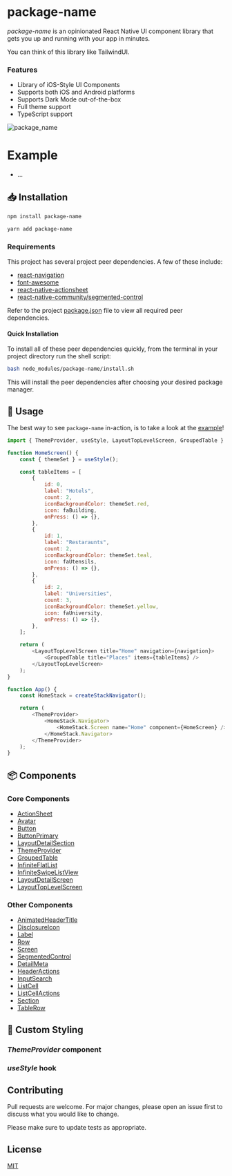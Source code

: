 # package-name

_package-name_ is an opinionated React Native UI component library that gets you up and running with your app in minutes.

You can think of this library like TailwindUI.

### Features

- Library of iOS-Style UI Components
- Supports both iOS and Android platforms
- Supports Dark Mode out-of-the-box
- Full theme support
- TypeScript support

![package_name](https://media4.giphy.com/media/vG6Kknk22tCBa25kcM/giphy.gif)

# Example

- ...

## 📥 Installation

```bash
npm install package-name
```

```bash
yarn add package-name
```

### Requirements


This project has several project peer dependencies. A few of these include:

- [react-navigation]()
- [font-awesome]()
- [react-native-actionsheet]()
- [react-native-community/segmented-control]()

Refer to the project [package.json]() file to view all required peer dependencies. 

#### Quick Installation

To install all of these peer dependencies quickly, from the terminal in your project directory run the shell script:

```sh
bash node_modules/package-name/install.sh
```

This will install the peer dependencies after choosing your desired package manager.

## 🔨 Usage

The best way to see `package-name` in-action, is to take a look at the [example]()!

```javascript
import { ThemeProvider, useStyle, LayoutTopLevelScreen, GroupedTable } from "react-native-ios-ui";

function HomeScreen() {
    const { themeSet } = useStyle();

    const tableItems = [
        {
            id: 0,
            label: "Hotels",
            count: 2,
            iconBackgroundColor: themeSet.red,
            icon: faBuilding,
            onPress: () => {},
        },
        {
            id: 1,
            label: "Restaraunts",
            count: 2,
            iconBackgroundColor: themeSet.teal,
            icon: faUtensils,
            onPress: () => {},
        },
        {
            id: 2,
            label: "Universities",
            count: 3,
            iconBackgroundColor: themeSet.yellow,
            icon: faUniversity,
            onPress: () => {},
        },
    ];

    return (
        <LayoutTopLevelScreen title="Home" navigation={navigation}>
            <GroupedTable title="Places" items={tableItems} />
        </LayoutTopLevelScreen>
    );
}

function App() {
    const HomeStack = createStackNavigator();

    return (
        <ThemeProvider>
            <HomeStack.Navigator>
                <HomeStack.Screen name="Home" component={HomeScreen} />
            </HomeStack.Navigator>
        </ThemeProvider>
    );
}

```

## 📦 Components

### Core Components

- [ActionSheet](src/components/Atoms/ActionSheet/index.md)
- [Avatar](/src/components/Atoms/Avatar/index.md)
- [Button](src/components/Atoms/Button/index.md)
- [ButtonPrimary](src/components/Atoms/ButtonPrimary/index.md)
- [LayoutDetailSection](src/components/Organisms/LayoutDetailSection/index.md)
- [ThemeProvider](src/components/Atoms/ThemeProvider/index.md)
- [GroupedTable](src/components/Organisms/GroupedTable/index.md)
- [InfiniteFlatList](src/components/Organisms/InfiniteFlatList/index.md)
- [InfiniteSwipeListView](src/components/Organisms/InfiniteSwipeListView/index.md)
- [LayoutDetailScreen](src/components/Organisms/LayoutDetailScreen/index.md)
- [LayoutTopLevelScreen](src/components/Organisms/LayoutTopLevelScreen/index.md)

### Other Components

- [AnimatedHeaderTitle](src/components/Atoms/ActionSheet/index.md)
- [DisclosureIcon](src/components/Atoms/DisclosureIcon/index.md)
- [Label](src/components/Atoms/Label/index.md)
- [Row](src/components/Atoms/Row/index.md)
- [Screen](src/components/Atoms/Screen/index.md)
- [SegmentedControl](src/components/Atoms/SegmentedControl/index.md)
- [DetailMeta](src/components/Molecules/DetailMeta/index.md)
- [HeaderActions](src/components/Molecules/HeaderActions/index.md)
- [InputSearch](src/components/Molecules/InputSearch/index.md)
- [ListCell](src/components/Molecules/ListCell/index.md)
- [ListCellActions](src/components/Molecules/ListCellActions/index.md)
- [Section](src/components/Molecules/Section/index.md)
- [TableRow](src/components/Molecules/TableRow/index.md)

## 🎨 Custom Styling

### _ThemeProvider_ component

### _useStyle_ hook

## Contributing
Pull requests are welcome. For major changes, please open an issue first to discuss what you would like to change.

Please make sure to update tests as appropriate.

## License
[MIT](https://choosealicense.com/licenses/mit/)